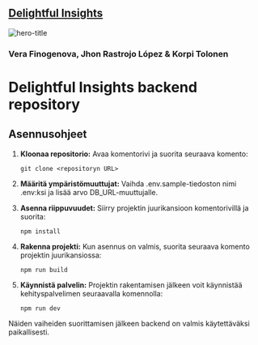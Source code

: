 ## [Delightful Insights](https://zealous-stone-0ba3ea003.5.azurestaticapps.net)

![hero-title](https://github.com/Jxkume/Webi-2/assets/104062080/00a4e342-d90b-4a20-87f2-1dca0bf5eb95)

### Vera Finogenova, Jhon Rastrojo López & Korpi Tolonen

# Delightful Insights backend repository

## Asennusohjeet

1. **Kloonaa repositorio:**
    Avaa komentorivi ja suorita seuraava komento:
     ```
     git clone <repositoryn URL>
     ```

2. **Määritä ympäristömuuttujat:**
   Vaihda .env.sample-tiedoston nimi .env:ksi ja lisää arvo DB_URL-muuttujalle.

3. **Asenna riippuvuudet:**
    Siirry projektin juurikansioon komentorivillä ja suorita:
     ```
     npm install
     ```

4. **Rakenna projekti:**
   Kun asennus on valmis, suorita seuraava komento projektin juurikansiossa:
     ```
     npm run build
     ```

5. **Käynnistä palvelin:**
   Projektin rakentamisen jälkeen voit käynnistää kehityspalvelimen seuraavalla komennolla:
     ```
     npm run dev
     ```

Näiden vaiheiden suorittamisen jälkeen backend on valmis käytettäväksi paikallisesti.
